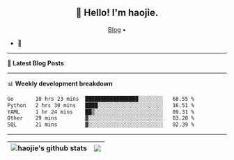 <h2 align="center">👋 Hello! I'm haojie.</h2>
<p align="center">
  <a href="https://aoyouer.com">Blog</a> •
</p>


- 🔭 


-------

**📝 Latest Blog Posts**


-------

📊 **Weekly development breakdown**
<!--START_SECTION:waka-->

```txt
Go       10 hrs 23 mins  █████████████████░░░░░░░░   68.55 %
Python   2 hrs 30 mins   ████░░░░░░░░░░░░░░░░░░░░░   16.51 %
YAML     1 hr 24 mins    ██▒░░░░░░░░░░░░░░░░░░░░░░   09.31 %
Other    29 mins         ▓░░░░░░░░░░░░░░░░░░░░░░░░   03.20 %
SQL      21 mins         ▓░░░░░░░░░░░░░░░░░░░░░░░░   02.39 %
```

<!--END_SECTION:waka-->

-------



| <img align="center" src="https://github-readme-stats.vercel.app/api?username=haojie06&show_icons=true&theme=graywhite&show_icons=true&count_private=true&include_all_commits=true&hide_border=true" alt="haojie's github stats" /> | <img align="center" src="https://github-readme-stats.vercel.app/api/top-langs/?username=haojie06&layout=compact&theme=graywhite&hide_border=true&hide=css,html" /> |
| ------------- | ------------- |


